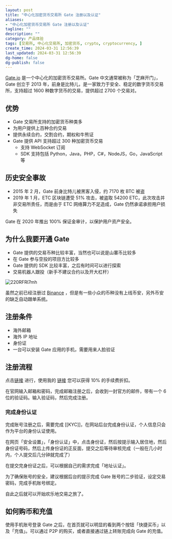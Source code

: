 ```yaml
---
layout: post
title: "中心化加密货币交易所 Gate 注册以及认证"
aliases:
- "中心化加密货币交易所 Gate 注册以及认证"
tagline: ""
description: ""
category: 产品体验
tags: [交易所, 中心化交易所, 加密货币, crypto, cryptocurrency, ]
create_time: 2024-03-31 12:56:39
last_updated: 2024-03-31 12:56:39
dg-home: false
dg-publish: false
---
```


[Gate.io](https://www.gate.io/) 是一个中心化的加密货币交易所。Gate 中文通常被称为「芝麻开门」，Gate 创立于 2013 年，前身是比特儿，是一家致力于安全、稳定的数字货币交易所，支持超过 1600 种数字货币的交易，提供超过 2700 个交易对。

## 优势

- Gate 交易所支持的加密货币种类多
- 为用户提供上百种合约交易
- 提供永续合约，交割合约，期权和牛熊证
- Gate 提供 API 支持超过 300 种加密货币交易
  - 支持 WebSocket 订阅
  - SDK 支持包括 Python，Java，PHP，C#，NodeJS，Go，JavaScript 等

## 历史安全事故

- 2015 年 2 月，Gate 前身比特儿被黑客入侵，约 7170 枚 BTC 被盗
- 2019 年 1 月，ETC 区块链遭受 51% 攻击，被盗取 54200 ETC，此次攻击并非交易所责任，而是由于 ETC 网络算力不足造成，Gate 仍然承诺承担用户损失

Gate 在 2020 年推出 100% 保证金审计，以保护用户资产安全。

## 为什么我要开通 Gate

- Gate 提供的交易币种比较丰富，当然也可以说是山寨币比较多
- 在 Gate 参与空投的项目方比较多
- Gate 提供的 SDK 比较丰富，之后有时间可以进行探索
- 交易机器人跟投（新手不建议合约以及开大杠杆）

![220RFRl7mh](https://pic.einverne.info/images/220RFRl7mh.png)

虽然之前已经注册过 [Binance](https://gtk.pw/binance) ，但是有一些小众的币种没有上线币安，另外币安的缺乏自动跟单系统。

## 注册条件

- 海外邮箱
- 海外 IP 地址
- 身份证
- 一台可以安装 Gate 应用的手机，需要用来人脸验证

## 注册流程

点击[链接](https://gtk.pw/gate) 进行，使用我的 [链接](https://gtk.pw/gate) 您可以获得 10% 的手续费折扣。

在官网输入邮箱和密码，完成邮箱注册之后，会收到一封官方的邮件，带有一个 6 位的验证码。输入验证码，然后完成注册。

### 完成身份认证

完成账号注册之后，需要完成 [[KYC]]，在网站后台完成身份认证，个人信息只会作为平台的身份认证使用。

在网页「安全设置」，「身份认证」中，点击身份证，然后按提示输入居住地，然后身份证号码，然后上传身份证的正反面，提交之后等待审核完成（一般在几小时内，个人提交后几分钟就完成了）

在提交完身份证之后，可以根据自己的需求完成「地址认证」。

为了确保账号的安全，建议根据后台的提示完成 Gate 账号的二步验证，设定交易密码，完成手机账号绑定。

自此之后就可以开始欢乐地交易之旅了。

## 如何购币和充值

使用手机账号登录 Gate 之后，在首页就可以明显的看到两个按钮「快捷买币」以及「充值」。可以通过 P2P 的购买，或者直接通过链上转账完成向 Gate 的充值。
